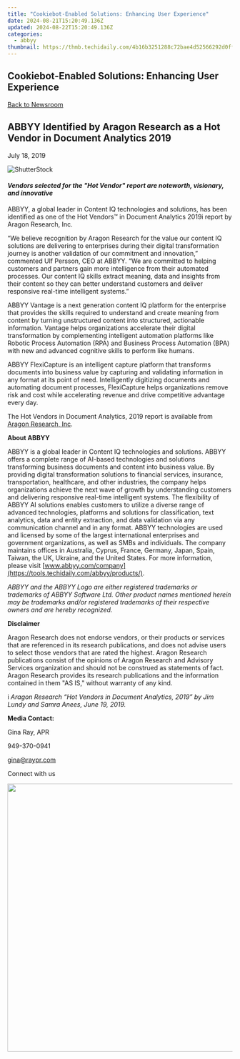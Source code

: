 ```yaml
---
title: "Cookiebot-Enabled Solutions: Enhancing User Experience"
date: 2024-08-21T15:20:49.136Z
updated: 2024-08-22T15:20:49.136Z
categories:
  - abbyy
thumbnail: https://thmb.techidaily.com/4b16b3251288c72bae4d52566292d0ff9c24e9171ca6d4f0c10b7f0b7d11bf8b.jpg
---
```


## Cookiebot-Enabled Solutions: Enhancing User Experience

[Back to Newsroom](https://tools.techidaily.com/abbyy/products/)

## ABBYY Identified by Aragon Research as a Hot Vendor in Document Analytics 2019

July 18, 2019

![ShutterStock](https://content.abbyy.com/-/media/project/abbyy/abbyy/branchtemplates/shutterstock_1272462163_1296-x-729.jpg?h=729&iar=0&w=1296)

#### _Vendors selected for the "Hot Vendor" report are noteworth, visionary, and innovative_ 

  
ABBYY, a global leader in Content IQ technologies and solutions, has been identified as one of the Hot Vendors™ in Document Analytics 2019i report by Aragon Research, Inc.

“We believe recognition by Aragon Research for the value our content IQ solutions are delivering to enterprises during their digital transformation journey is another validation of our commitment and innovation,” commented Ulf Persson, CEO at ABBYY. “We are committed to helping customers and partners gain more intelligence from their automated processes. Our content IQ skills extract meaning, data and insights from their content so they can better understand customers and deliver responsive real-time intelligent systems.”

ABBYY Vantage is a next generation content IQ platform for the enterprise that provides the skills required to understand and create meaning from content by turning unstructured content into structured, actionable information. Vantage helps organizations accelerate their digital transformation by complementing intelligent automation platforms like Robotic Process Automation (RPA) and Business Process Automation (BPA) with new and advanced cognitive skills to perform like humans.

ABBYY FlexiCapture is an intelligent capture platform that transforms documents into business value by capturing and validating information in any format at its point of need. Intelligently digitizing documents and automating document processes, FlexiCapture helps organizations remove risk and cost while accelerating revenue and drive competitive advantage every day.

The Hot Vendors in Document Analytics, 2019 report is available from [Aragon Research, Inc](https://aragonresearch.com/hot-vendors-in-document-analytics-2019/ "Aragon Research, Inc").

  
**About ABBYY**

ABBYY is a global leader in Content IQ technologies and solutions. ABBYY offers a complete range of AI-based technologies and solutions transforming business documents and content into business value. By providing digital transformation solutions to financial services, insurance, transportation, healthcare, and other industries, the company helps organizations achieve the next wave of growth by understanding customers and delivering responsive real-time intelligent systems. The flexibility of ABBYY AI solutions enables customers to utilize a diverse range of advanced technologies, platforms and solutions for classification, text analytics, data and entity extraction, and data validation via any communication channel and in any format. ABBYY technologies are used and licensed by some of the largest international enterprises and government organizations, as well as SMBs and individuals. The company maintains offices in Australia, Cyprus, France, Germany, Japan, Spain, Taiwan, the UK, Ukraine, and the United States. For more information, please visit [www.abbyy.com/company](https://tools.techidaily.com/abbyy/products/).

_ABBYY and the ABBYY Logo are either registered trademarks or trademarks of ABBYY Software Ltd. Other product names mentioned herein may be trademarks and/or registered trademarks of their respective owners and are hereby recognized._

  
**Disclaimer**

Aragon Research does not endorse vendors, or their products or services that are referenced in its research publications, and does not advise users to select those vendors that are rated the highest. Aragon Research publications consist of the opinions of Aragon Research and Advisory Services organization and should not be construed as statements of fact. Aragon Research provides its research publications and the information contained in them "AS IS," without warranty of any kind.

i _Aragon Research “Hot Vendors in Document Analytics, 2019” by Jim Lundy and Samra Anees, June 19, 2019._

  
**Media Contact:**

Gina Ray, APR

949-370-0941

gina@raypr.com

Connect with us

<ins class="adsbygoogle"
     style="display:block"
     data-ad-format="autorelaxed"
     data-ad-client="ca-pub-7571918770474297"
     data-ad-slot="1223367746"></ins>



<ins class="adsbygoogle"
     style="display:block"
     data-ad-client="ca-pub-7571918770474297"
     data-ad-slot="8358498916"
     data-ad-format="auto"
     data-full-width-responsive="true"></ins>

<!-- affiliate ads begin -->
<a href="https://appsumo.8odi.net/c/5597632/2082541/7443" target="_top" id="2082541"><img src="//a.impactradius-go.com/display-ad/7443-2082541" border="0" alt="" width="1200" height="600"/></a><img height="0" width="0" src="https://appsumo.8odi.net/i/5597632/2082541/7443" style="position:absolute;visibility:hidden;" border="0" />
<!-- affiliate ads end -->